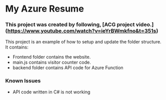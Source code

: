 # My Azure Resume

### This project was created by following, [ACG project video.] (https://www.youtube.com/watch?v=ieYrBWmkfno&t=351s)

This project is an example of how to setup and update the folder structure. It contains:
- Frontend folder contains the website.
- main.js contains visitor counter code.
- backend folder contains API code for Azure Function

### Known Issues
* API code written in C# is not working
